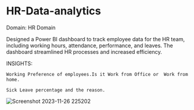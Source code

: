 # HR-Data-analytics

Domain:  HR Domain

Designed a Power BI dashboard to track employee data for the HR team, including working hours, attendance, 
performance, and leaves. The dashboard streamlined HR processes and increased efficiency.


INSIGHTS:

	Working Preference of employees.Is it Work from Office or  Work from home.
 
	Sick Leave percentage and the reason.

 ![Screenshot 2023-11-26 225202](https://github.com/Amrutha1907/Hospitality_Revenue_Dashboard/assets/101463507/c7611aab-532e-412e-add2-620ff9220ddb)
